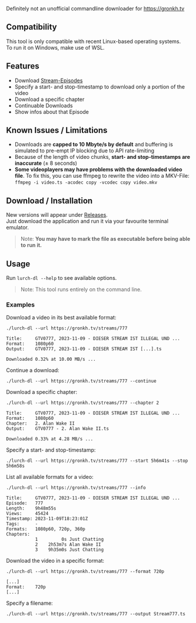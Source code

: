 
Definitely not an unofficial commandline downloader for https://gronkh.tv

## Compatibility

This tool is only compatible with recent Linux-based operating systems.  
To run it on Windows, make use of WSL.

## Features

- Download [Stream-Episodes](https://gronkh.tv/streams/)
- Specify a start- and stop-timestamp to download only a portion of the video
- Download a specific chapter
- Continuable Downloads
- Show infos about that Episode

## Known Issues / Limitations

- Downloads are **capped to 10 Mbyte/s by default** and buffering is simulated to pre-empt IP blocking due to API rate-limiting
- Because of the length of video chunks, **start- and stop-timestamps are inaccurate** (± 8 seconds)
- **Some videoplayers may have problems with the downloaded video file**. To fix this, you can use ffmpeg to rewrite the video into a MKV-File:  
  `ffmpeg -i video.ts -acodec copy -vcodec copy video.mkv`

## Download / Installation

New versions will appear under [Releases](https://github.com/ChaoticByte/lurch-dl/releases).  
Just download the application and run it via your favourite terminal emulator.

> Note: **You may have to mark the file as executable before being able to run it.**

## Usage


Run `lurch-dl --help` to see available options.

> Note: This tool runs entirely on the command line.

### Examples

Download a video in its best available format:

```
./lurch-dl --url https://gronkh.tv/streams/777

Title:     GTV0777, 2023-11-09 - DIESER STREAM IST ILLEGAL UND ...
Format:    1080p60
Output:    GTV0777, 2023-11-09 - DIESER STREAM IST [...].ts

Downloaded 0.32% at 10.00 MB/s ...
```

Continue a download:

```
./lurch-dl --url https://gronkh.tv/streams/777 --continue
```

Download a specific chapter:

```
./lurch-dl --url https://gronkh.tv/streams/777 --chapter 2

Title:     GTV0777, 2023-11-09 - DIESER STREAM IST ILLEGAL UND ...
Format:    1080p60
Chapter:   2. Alan Wake II
Output:    GTV0777 - 2. Alan Wake II.ts

Downloaded 0.33% at 4.28 MB/s ...
```

Specify a start- and stop-timestamp:

```
./lurch-dl --url https://gronkh.tv/streams/777 --start 5h6m41s --stop 5h6m58s
```

List all available formats for a video:

```
./lurch-dl --url https://gronkh.tv/streams/777 --info

Title:     GTV0777, 2023-11-09 - DIESER STREAM IST ILLEGAL UND ...
Episode:   777
Length:    9h48m55s
Views:     45424
Timestamp: 2023-11-09T18:23:01Z
Tags:      -
Formats:   1080p60, 720p, 360p
Chapters:
           1         0s Just Chatting
           2    2h53m7s Alan Wake II
           3    9h35m0s Just Chatting
```

Download the video in a specific format:

```
./lurch-dl --url https://gronkh.tv/streams/777 --format 720p

[...]
Format:    720p
[...]
```

Specify a filename:

```
./lurch-dl --url https://gronkh.tv/streams/777 --output Stream777.ts
```
